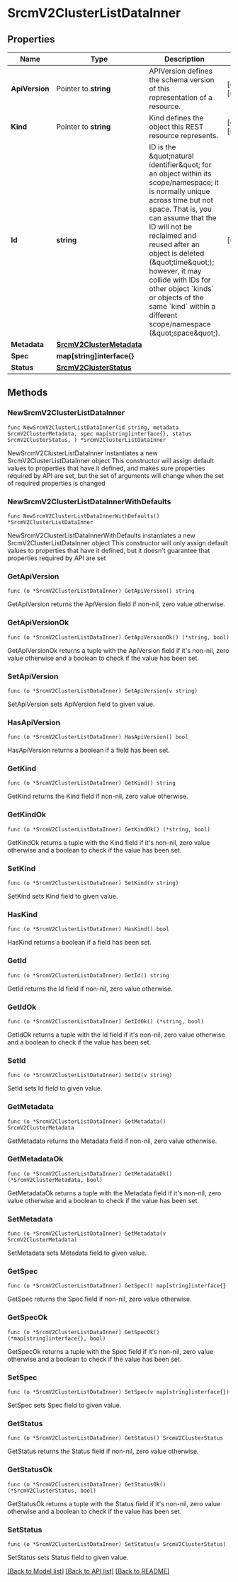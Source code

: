 # SrcmV2ClusterListDataInner

## Properties

Name | Type | Description | Notes
------------ | ------------- | ------------- | -------------
**ApiVersion** | Pointer to **string** | APIVersion defines the schema version of this representation of a resource. | [optional] [readonly] 
**Kind** | Pointer to **string** | Kind defines the object this REST resource represents. | [optional] [readonly] 
**Id** | **string** | ID is the \&quot;natural identifier\&quot; for an object within its scope/namespace; it is normally unique across time but not space. That is, you can assume that the ID will not be reclaimed and reused after an object is deleted (\&quot;time\&quot;); however, it may collide with IDs for other object &#x60;kinds&#x60; or objects of the same &#x60;kind&#x60; within a different scope/namespace (\&quot;space\&quot;). | [readonly] 
**Metadata** | [**SrcmV2ClusterMetadata**](SrcmV2ClusterMetadata.md) |  | 
**Spec** | **map[string]interface{}** |  | 
**Status** | [**SrcmV2ClusterStatus**](SrcmV2ClusterStatus.md) |  | 

## Methods

### NewSrcmV2ClusterListDataInner

`func NewSrcmV2ClusterListDataInner(id string, metadata SrcmV2ClusterMetadata, spec map[string]interface{}, status SrcmV2ClusterStatus, ) *SrcmV2ClusterListDataInner`

NewSrcmV2ClusterListDataInner instantiates a new SrcmV2ClusterListDataInner object
This constructor will assign default values to properties that have it defined,
and makes sure properties required by API are set, but the set of arguments
will change when the set of required properties is changed

### NewSrcmV2ClusterListDataInnerWithDefaults

`func NewSrcmV2ClusterListDataInnerWithDefaults() *SrcmV2ClusterListDataInner`

NewSrcmV2ClusterListDataInnerWithDefaults instantiates a new SrcmV2ClusterListDataInner object
This constructor will only assign default values to properties that have it defined,
but it doesn't guarantee that properties required by API are set

### GetApiVersion

`func (o *SrcmV2ClusterListDataInner) GetApiVersion() string`

GetApiVersion returns the ApiVersion field if non-nil, zero value otherwise.

### GetApiVersionOk

`func (o *SrcmV2ClusterListDataInner) GetApiVersionOk() (*string, bool)`

GetApiVersionOk returns a tuple with the ApiVersion field if it's non-nil, zero value otherwise
and a boolean to check if the value has been set.

### SetApiVersion

`func (o *SrcmV2ClusterListDataInner) SetApiVersion(v string)`

SetApiVersion sets ApiVersion field to given value.

### HasApiVersion

`func (o *SrcmV2ClusterListDataInner) HasApiVersion() bool`

HasApiVersion returns a boolean if a field has been set.

### GetKind

`func (o *SrcmV2ClusterListDataInner) GetKind() string`

GetKind returns the Kind field if non-nil, zero value otherwise.

### GetKindOk

`func (o *SrcmV2ClusterListDataInner) GetKindOk() (*string, bool)`

GetKindOk returns a tuple with the Kind field if it's non-nil, zero value otherwise
and a boolean to check if the value has been set.

### SetKind

`func (o *SrcmV2ClusterListDataInner) SetKind(v string)`

SetKind sets Kind field to given value.

### HasKind

`func (o *SrcmV2ClusterListDataInner) HasKind() bool`

HasKind returns a boolean if a field has been set.

### GetId

`func (o *SrcmV2ClusterListDataInner) GetId() string`

GetId returns the Id field if non-nil, zero value otherwise.

### GetIdOk

`func (o *SrcmV2ClusterListDataInner) GetIdOk() (*string, bool)`

GetIdOk returns a tuple with the Id field if it's non-nil, zero value otherwise
and a boolean to check if the value has been set.

### SetId

`func (o *SrcmV2ClusterListDataInner) SetId(v string)`

SetId sets Id field to given value.


### GetMetadata

`func (o *SrcmV2ClusterListDataInner) GetMetadata() SrcmV2ClusterMetadata`

GetMetadata returns the Metadata field if non-nil, zero value otherwise.

### GetMetadataOk

`func (o *SrcmV2ClusterListDataInner) GetMetadataOk() (*SrcmV2ClusterMetadata, bool)`

GetMetadataOk returns a tuple with the Metadata field if it's non-nil, zero value otherwise
and a boolean to check if the value has been set.

### SetMetadata

`func (o *SrcmV2ClusterListDataInner) SetMetadata(v SrcmV2ClusterMetadata)`

SetMetadata sets Metadata field to given value.


### GetSpec

`func (o *SrcmV2ClusterListDataInner) GetSpec() map[string]interface{}`

GetSpec returns the Spec field if non-nil, zero value otherwise.

### GetSpecOk

`func (o *SrcmV2ClusterListDataInner) GetSpecOk() (*map[string]interface{}, bool)`

GetSpecOk returns a tuple with the Spec field if it's non-nil, zero value otherwise
and a boolean to check if the value has been set.

### SetSpec

`func (o *SrcmV2ClusterListDataInner) SetSpec(v map[string]interface{})`

SetSpec sets Spec field to given value.


### GetStatus

`func (o *SrcmV2ClusterListDataInner) GetStatus() SrcmV2ClusterStatus`

GetStatus returns the Status field if non-nil, zero value otherwise.

### GetStatusOk

`func (o *SrcmV2ClusterListDataInner) GetStatusOk() (*SrcmV2ClusterStatus, bool)`

GetStatusOk returns a tuple with the Status field if it's non-nil, zero value otherwise
and a boolean to check if the value has been set.

### SetStatus

`func (o *SrcmV2ClusterListDataInner) SetStatus(v SrcmV2ClusterStatus)`

SetStatus sets Status field to given value.



[[Back to Model list]](../README.md#documentation-for-models) [[Back to API list]](../README.md#documentation-for-api-endpoints) [[Back to README]](../README.md)


